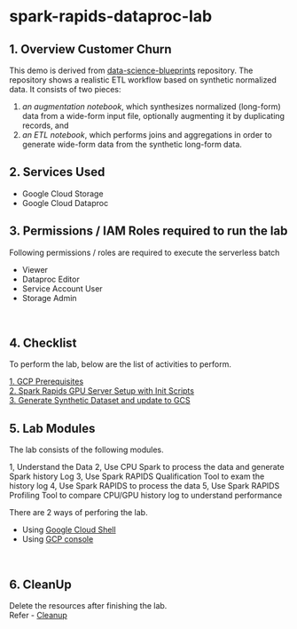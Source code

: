 # spark-rapids-dataproc-lab

## 1. Overview Customer Churn
This demo is derived from [data-science-blueprints](https://github.com/NVIDIA/data-science-blueprints) repository.
The repository shows a realistic ETL workflow based on synthetic normalized data.  It consists of two pieces:

1.  _an augmentation notebook_, which synthesizes normalized (long-form) data from a wide-form input file,
    optionally augmenting it by duplicating records, and
2. _an ETL notebook_, which performs joins and aggregations in order to generate wide-form data from the synthetic long-form data.

## 2. Services Used
* Google Cloud Storage
* Google Cloud Dataproc

## 3. Permissions / IAM Roles required to run the lab

Following permissions / roles are required to execute the serverless batch

- Viewer
- Dataproc Editor
- Service Account User
- Storage Admin

<br>

## 4. Checklist

To perform the lab, below are the list of activities to perform. <br>

[1. GCP Prerequisites]()<br>
[2. Spark Rapids GPU Server Setup with Init Scripts]()<br>
[3. Generate Synthetic Dataset and update to GCS]()<br>

## 5. Lab Modules

The lab consists of the following modules.

1, Understand the Data
2, Use CPU Spark to process the data and generate Spark history Log
3, Use Spark RAPIDS Qualification Tool to exam the history log 
4, Use Spark RAPIDS to process the data
5, Use Spark RAPIDS Profiling Tool to compare CPU/GPU history log to understand performance

There are 2 ways of perforing the lab.
- Using [Google Cloud Shell]()
- Using [GCP console]()

<br>


## 6. CleanUp

Delete the resources after finishing the lab. <br>
Refer - [Cleanup]()

<br>
